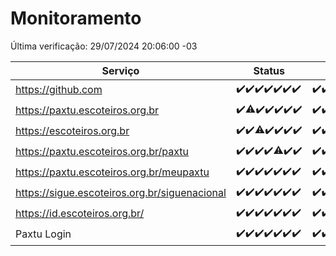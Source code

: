 # Monitoramento

Última verificação: 29/07/2024 20:06:00 -03

|Serviço|Status|Últimas 24h|
|---|---|---|
|https://github.com|<span title="2024-07-22: OK=23">✔️</span><span title="2024-07-23: OK=24">✔️</span><span title="2024-07-24: OK=24">✔️</span><span title="2024-07-25: OK=24">✔️</span><span title="2024-07-26: OK=24">✔️</span><span title="2024-07-27: OK=24">✔️</span><span title="2024-07-28: OK=22">✔️</span>|<span title="28/07/2024 20:07:00 -03 : 200">✔️</span><span title="28/07/2024 21:36:00 -03 : 200">✔️</span><span title="28/07/2024 22:59:00 -03 : 200">✔️</span><span title="28/07/2024 23:36:00 -03 : 200">✔️</span><span title="29/07/2024 00:08:00 -03 : 200">✔️</span><span title="29/07/2024 01:09:00 -03 : 200">✔️</span><span title="29/07/2024 02:08:00 -03 : 200">✔️</span><span title="29/07/2024 03:11:00 -03 : 200">✔️</span><span title="29/07/2024 04:08:00 -03 : 200">✔️</span><span title="29/07/2024 05:10:00 -03 : 200">✔️</span><span title="29/07/2024 06:08:00 -03 : 200">✔️</span><span title="29/07/2024 07:08:00 -03 : 200">✔️</span><span title="29/07/2024 08:06:00 -03 : 200">✔️</span><span title="29/07/2024 09:13:00 -03 : 200">✔️</span><span title="29/07/2024 10:12:00 -03 : 200">✔️</span><span title="29/07/2024 11:07:00 -03 : 200">✔️</span><span title="29/07/2024 12:07:00 -03 : 200">✔️</span><span title="29/07/2024 13:08:00 -03 : 200">✔️</span><span title="29/07/2024 14:06:00 -03 : 200">✔️</span><span title="29/07/2024 15:09:00 -03 : 200">✔️</span><span title="29/07/2024 16:05:00 -03 : 200">✔️</span><span title="29/07/2024 17:08:00 -03 : 200">✔️</span><span title="29/07/2024 18:08:00 -03 : 200">✔️</span><span title="29/07/2024 19:09:00 -03 : 200">✔️</span><span title="29/07/2024 20:06:00 -03 : 200">✔️</span>|
|https://paxtu.escoteiros.org.br|<span title="2024-07-22: OK=23">✔️</span><span title="2024-07-23: OK=23, Falhas=1">⚠️</span><span title="2024-07-24: OK=24">✔️</span><span title="2024-07-25: OK=24">✔️</span><span title="2024-07-26: OK=24">✔️</span><span title="2024-07-27: OK=24">✔️</span><span title="2024-07-28: OK=22">✔️</span>|<span title="28/07/2024 20:07:00 -03 : 200">✔️</span><span title="28/07/2024 21:36:00 -03 : 200">✔️</span><span title="28/07/2024 22:59:00 -03 : 200">✔️</span><span title="28/07/2024 23:36:00 -03 : 200">✔️</span><span title="29/07/2024 00:08:00 -03 : 200">✔️</span><span title="29/07/2024 01:09:00 -03 : 200">✔️</span><span title="29/07/2024 02:08:00 -03 : 200">✔️</span><span title="29/07/2024 03:11:00 -03 : 200">✔️</span><span title="29/07/2024 04:08:00 -03 : 200">✔️</span><span title="29/07/2024 05:10:00 -03 : 200">✔️</span><span title="29/07/2024 06:08:00 -03 : 200">✔️</span><span title="29/07/2024 07:08:00 -03 : 200">✔️</span><span title="29/07/2024 08:06:00 -03 : 200">✔️</span><span title="29/07/2024 09:13:00 -03 : 200">✔️</span><span title="29/07/2024 10:12:00 -03 : 200">✔️</span><span title="29/07/2024 11:07:00 -03 : 200">✔️</span><span title="29/07/2024 12:07:00 -03 : 200">✔️</span><span title="29/07/2024 13:08:00 -03 : 200">✔️</span><span title="29/07/2024 14:06:00 -03 : 200">✔️</span><span title="29/07/2024 15:09:00 -03 : 200">✔️</span><span title="29/07/2024 16:05:00 -03 : 200">✔️</span><span title="29/07/2024 17:08:00 -03 : 200">✔️</span><span title="29/07/2024 18:08:00 -03 : 200">✔️</span><span title="29/07/2024 19:09:00 -03 : 200">✔️</span><span title="29/07/2024 20:06:00 -03 : 200">✔️</span>|
|https://escoteiros.org.br|<span title="2024-07-22: OK=23">✔️</span><span title="2024-07-23: OK=24">✔️</span><span title="2024-07-24: OK=22, Falhas=2">⚠️</span><span title="2024-07-25: OK=24">✔️</span><span title="2024-07-26: OK=24">✔️</span><span title="2024-07-27: OK=24">✔️</span><span title="2024-07-28: OK=22">✔️</span>|<span title="28/07/2024 20:07:00 -03 : 200">✔️</span><span title="28/07/2024 21:36:00 -03 : 200">✔️</span><span title="28/07/2024 22:59:00 -03 : 200">✔️</span><span title="28/07/2024 23:36:00 -03 : 200">✔️</span><span title="29/07/2024 00:08:00 -03 : 200">✔️</span><span title="29/07/2024 01:09:00 -03 : 200">✔️</span><span title="29/07/2024 02:08:00 -03 : 200">✔️</span><span title="29/07/2024 03:11:00 -03 : 200">✔️</span><span title="29/07/2024 04:08:00 -03 : 200">✔️</span><span title="29/07/2024 05:10:00 -03 : 200">✔️</span><span title="29/07/2024 06:08:00 -03 : 200">✔️</span><span title="29/07/2024 07:08:00 -03 : 200">✔️</span><span title="29/07/2024 08:06:00 -03 : 200">✔️</span><span title="29/07/2024 09:13:00 -03 : 200">✔️</span><span title="29/07/2024 10:12:00 -03 : 200">✔️</span><span title="29/07/2024 11:07:00 -03 : 200">✔️</span><span title="29/07/2024 12:07:00 -03 : 200">✔️</span><span title="29/07/2024 13:08:00 -03 : 200">✔️</span><span title="29/07/2024 14:06:00 -03 : 200">✔️</span><span title="29/07/2024 15:09:00 -03 : 200">✔️</span><span title="29/07/2024 16:05:00 -03 : 200">✔️</span><span title="29/07/2024 17:08:00 -03 : 200">✔️</span><span title="29/07/2024 18:08:00 -03 : 200">✔️</span><span title="29/07/2024 19:09:00 -03 : 200">✔️</span><span title="29/07/2024 20:06:00 -03 : 200">✔️</span>|
|https://paxtu.escoteiros.org.br/paxtu|<span title="2024-07-22: OK=23">✔️</span><span title="2024-07-23: OK=24">✔️</span><span title="2024-07-24: OK=24">✔️</span><span title="2024-07-25: OK=24">✔️</span><span title="2024-07-26: OK=23, Falhas=1">⚠️</span><span title="2024-07-27: OK=24">✔️</span><span title="2024-07-28: OK=22">✔️</span>|<span title="28/07/2024 20:07:00 -03 : 200">✔️</span><span title="28/07/2024 21:36:00 -03 : 200">✔️</span><span title="28/07/2024 22:59:00 -03 : 200">✔️</span><span title="28/07/2024 23:36:00 -03 : 200">✔️</span><span title="29/07/2024 00:08:00 -03 : 200">✔️</span><span title="29/07/2024 01:09:00 -03 : 200">✔️</span><span title="29/07/2024 02:08:00 -03 : 200">✔️</span><span title="29/07/2024 03:11:00 -03 : 200">✔️</span><span title="29/07/2024 04:08:00 -03 : 200">✔️</span><span title="29/07/2024 05:10:00 -03 : 200">✔️</span><span title="29/07/2024 06:08:00 -03 : 200">✔️</span><span title="29/07/2024 07:08:00 -03 : 200">✔️</span><span title="29/07/2024 08:06:00 -03 : 200">✔️</span><span title="29/07/2024 09:13:00 -03 : 200">✔️</span><span title="29/07/2024 10:12:00 -03 : 200">✔️</span><span title="29/07/2024 11:07:00 -03 : 200">✔️</span><span title="29/07/2024 12:07:00 -03 : 200">✔️</span><span title="29/07/2024 13:08:00 -03 : 200">✔️</span><span title="29/07/2024 14:06:00 -03 : 200">✔️</span><span title="29/07/2024 15:09:00 -03 : 200">✔️</span><span title="29/07/2024 16:05:00 -03 : 200">✔️</span><span title="29/07/2024 17:08:00 -03 : 200">✔️</span><span title="29/07/2024 18:08:00 -03 : 200">✔️</span><span title="29/07/2024 19:09:00 -03 : 200">✔️</span><span title="29/07/2024 20:06:00 -03 : 200">✔️</span>|
|https://paxtu.escoteiros.org.br/meupaxtu|<span title="2024-07-22: OK=23">✔️</span><span title="2024-07-23: OK=24">✔️</span><span title="2024-07-24: OK=24">✔️</span><span title="2024-07-25: OK=24">✔️</span><span title="2024-07-26: OK=24">✔️</span><span title="2024-07-27: OK=24">✔️</span><span title="2024-07-28: OK=22">✔️</span>|<span title="28/07/2024 20:07:00 -03 : 200">✔️</span><span title="28/07/2024 21:36:00 -03 : 200">✔️</span><span title="28/07/2024 22:59:00 -03 : 200">✔️</span><span title="28/07/2024 23:36:00 -03 : 200">✔️</span><span title="29/07/2024 00:08:00 -03 : 200">✔️</span><span title="29/07/2024 01:09:00 -03 : 200">✔️</span><span title="29/07/2024 02:08:00 -03 : 200">✔️</span><span title="29/07/2024 03:11:00 -03 : 200">✔️</span><span title="29/07/2024 04:08:00 -03 : 200">✔️</span><span title="29/07/2024 05:10:00 -03 : 200">✔️</span><span title="29/07/2024 06:08:00 -03 : 200">✔️</span><span title="29/07/2024 07:08:00 -03 : 200">✔️</span><span title="29/07/2024 08:06:00 -03 : 200">✔️</span><span title="29/07/2024 09:13:00 -03 : 200">✔️</span><span title="29/07/2024 10:12:00 -03 : 200">✔️</span><span title="29/07/2024 11:07:00 -03 : 200">✔️</span><span title="29/07/2024 12:07:00 -03 : 200">✔️</span><span title="29/07/2024 13:08:00 -03 : 200">✔️</span><span title="29/07/2024 14:06:00 -03 : 200">✔️</span><span title="29/07/2024 15:09:00 -03 : 200">✔️</span><span title="29/07/2024 16:06:00 -03 : 200">✔️</span><span title="29/07/2024 17:08:00 -03 : 200">✔️</span><span title="29/07/2024 18:08:00 -03 : 200">✔️</span><span title="29/07/2024 19:09:00 -03 : 200">✔️</span><span title="29/07/2024 20:06:00 -03 : 200">✔️</span>|
|https://sigue.escoteiros.org.br/siguenacional|<span title="2024-07-22: OK=23">✔️</span><span title="2024-07-23: OK=24">✔️</span><span title="2024-07-24: OK=24">✔️</span><span title="2024-07-25: OK=24">✔️</span><span title="2024-07-26: OK=24">✔️</span><span title="2024-07-27: OK=24">✔️</span><span title="2024-07-28: OK=22">✔️</span>|<span title="28/07/2024 20:07:00 -03 : 200">✔️</span><span title="28/07/2024 21:36:00 -03 : 200">✔️</span><span title="28/07/2024 22:59:00 -03 : 200">✔️</span><span title="28/07/2024 23:36:00 -03 : 200">✔️</span><span title="29/07/2024 00:08:00 -03 : 200">✔️</span><span title="29/07/2024 01:09:00 -03 : 200">✔️</span><span title="29/07/2024 02:08:00 -03 : 200">✔️</span><span title="29/07/2024 03:11:00 -03 : 200">✔️</span><span title="29/07/2024 04:08:00 -03 : 200">✔️</span><span title="29/07/2024 05:10:00 -03 : 200">✔️</span><span title="29/07/2024 06:08:00 -03 : 200">✔️</span><span title="29/07/2024 07:08:00 -03 : 200">✔️</span><span title="29/07/2024 08:06:00 -03 : 200">✔️</span><span title="29/07/2024 09:13:00 -03 : 200">✔️</span><span title="29/07/2024 10:12:00 -03 : 200">✔️</span><span title="29/07/2024 11:07:00 -03 : 200">✔️</span><span title="29/07/2024 12:07:00 -03 : 200">✔️</span><span title="29/07/2024 13:08:00 -03 : 200">✔️</span><span title="29/07/2024 14:06:00 -03 : 200">✔️</span><span title="29/07/2024 15:09:00 -03 : 200">✔️</span><span title="29/07/2024 16:06:00 -03 : 200">✔️</span><span title="29/07/2024 17:08:00 -03 : 200">✔️</span><span title="29/07/2024 18:08:00 -03 : 200">✔️</span><span title="29/07/2024 19:09:00 -03 : 200">✔️</span><span title="29/07/2024 20:06:00 -03 : 200">✔️</span>|
|https://id.escoteiros.org.br/|<span title="2024-07-22: OK=23">✔️</span><span title="2024-07-23: OK=24">✔️</span><span title="2024-07-24: OK=24">✔️</span><span title="2024-07-25: OK=24">✔️</span><span title="2024-07-26: OK=24">✔️</span><span title="2024-07-27: OK=24">✔️</span><span title="2024-07-28: OK=22">✔️</span>|<span title="28/07/2024 20:07:00 -03 : 200">✔️</span><span title="28/07/2024 21:36:00 -03 : 200">✔️</span><span title="28/07/2024 22:59:00 -03 : 200">✔️</span><span title="28/07/2024 23:36:00 -03 : 200">✔️</span><span title="29/07/2024 00:08:00 -03 : 200">✔️</span><span title="29/07/2024 01:09:00 -03 : 200">✔️</span><span title="29/07/2024 02:08:00 -03 : 200">✔️</span><span title="29/07/2024 03:11:00 -03 : 200">✔️</span><span title="29/07/2024 04:08:00 -03 : 200">✔️</span><span title="29/07/2024 05:10:00 -03 : 200">✔️</span><span title="29/07/2024 06:08:00 -03 : 200">✔️</span><span title="29/07/2024 07:08:00 -03 : 200">✔️</span><span title="29/07/2024 08:06:00 -03 : 200">✔️</span><span title="29/07/2024 09:13:00 -03 : 200">✔️</span><span title="29/07/2024 10:12:00 -03 : 200">✔️</span><span title="29/07/2024 11:07:00 -03 : 200">✔️</span><span title="29/07/2024 12:07:00 -03 : 200">✔️</span><span title="29/07/2024 13:08:00 -03 : 200">✔️</span><span title="29/07/2024 14:06:00 -03 : 200">✔️</span><span title="29/07/2024 15:09:00 -03 : 200">✔️</span><span title="29/07/2024 16:06:00 -03 : 200">✔️</span><span title="29/07/2024 17:08:00 -03 : 200">✔️</span><span title="29/07/2024 18:08:00 -03 : 200">✔️</span><span title="29/07/2024 19:09:00 -03 : 200">✔️</span><span title="29/07/2024 20:06:00 -03 : 200">✔️</span>|
|Paxtu Login|<span title="2024-07-22: OK=23">✔️</span><span title="2024-07-23: OK=24">✔️</span><span title="2024-07-24: OK=24">✔️</span><span title="2024-07-25: OK=24">✔️</span><span title="2024-07-26: OK=24">✔️</span><span title="2024-07-27: OK=24">✔️</span><span title="2024-07-28: OK=22">✔️</span>|<span title="28/07/2024 20:07:00 -03 : 200">✔️</span><span title="28/07/2024 21:36:00 -03 : 200">✔️</span><span title="28/07/2024 22:59:00 -03 : 200">✔️</span><span title="28/07/2024 23:36:00 -03 : 200">✔️</span><span title="29/07/2024 00:08:00 -03 : 200">✔️</span><span title="29/07/2024 01:09:00 -03 : 200">✔️</span><span title="29/07/2024 02:08:00 -03 : 200">✔️</span><span title="29/07/2024 03:11:00 -03 : 200">✔️</span><span title="29/07/2024 04:08:00 -03 : 200">✔️</span><span title="29/07/2024 05:10:00 -03 : 200">✔️</span><span title="29/07/2024 06:08:00 -03 : 200">✔️</span><span title="29/07/2024 07:08:00 -03 : 200">✔️</span><span title="29/07/2024 08:06:00 -03 : 200">✔️</span><span title="29/07/2024 09:13:00 -03 : 200">✔️</span><span title="29/07/2024 10:12:00 -03 : 200">✔️</span><span title="29/07/2024 11:07:00 -03 : 200">✔️</span><span title="29/07/2024 12:07:00 -03 : 200">✔️</span><span title="29/07/2024 13:08:00 -03 : 200">✔️</span><span title="29/07/2024 14:06:00 -03 : 200">✔️</span><span title="29/07/2024 15:09:00 -03 : 200">✔️</span><span title="29/07/2024 16:06:00 -03 : 200">✔️</span><span title="29/07/2024 17:08:00 -03 : 200">✔️</span><span title="29/07/2024 18:08:00 -03 : 200">✔️</span><span title="29/07/2024 19:09:00 -03 : 200">✔️</span><span title="29/07/2024 20:06:00 -03 : 200">✔️</span>|
